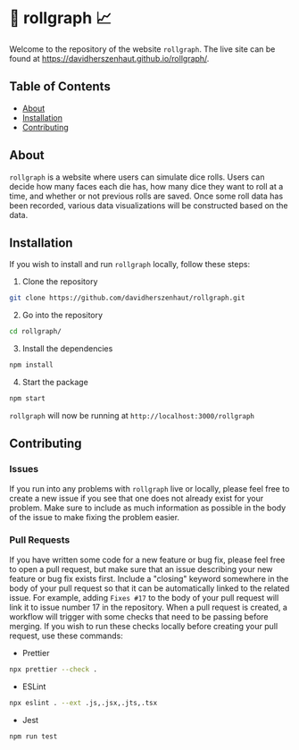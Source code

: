 # 🎲 rollgraph 📈

Welcome to the repository of the website `rollgraph`. The live site can be found at https://davidherszenhaut.github.io/rollgraph/.

## Table of Contents

- [About](#about)
- [Installation](#installation)
- [Contributing](#contributing)

## About

`rollgraph` is a website where users can simulate dice rolls. Users can decide how many faces each die has, how many dice they want to roll at a time, and whether or not previous rolls are saved. Once some roll data has been recorded, various data visualizations will be constructed based on the data.

## Installation

If you wish to install and run `rollgraph` locally, follow these steps:

1. Clone the repository

```bash
git clone https://github.com/davidherszenhaut/rollgraph.git
```

2. Go into the repository

```bash
cd rollgraph/
```

3. Install the dependencies

```bash
npm install
```

4. Start the package

```bash
npm start
```

`rollgraph` will now be running at `http://localhost:3000/rollgraph`

## Contributing

### Issues

If you run into any problems with `rollgraph` live or locally, please feel free to create a new issue if you see that one does not already exist for your problem. Make sure to include as much information as possible in the body of the issue to make fixing the problem easier.

### Pull Requests

If you have written some code for a new feature or bug fix, please feel free to open a pull request, but make sure that an issue describing your new feature or bug fix exists first. Include a "closing" keyword somewhere in the body of your pull request so that it can be automatically linked to the related issue. For example, adding `Fixes #17` to the body of your pull request will link it to issue number 17 in the repository. When a pull request is created, a workflow will trigger with some checks that need to be passing before merging. If you wish to run these checks locally before creating your pull request, use these commands:

- Prettier

```bash
npx prettier --check .
```

- ESLint

```bash
npx eslint . --ext .js,.jsx,.jts,.tsx
```

- Jest

```bash
npm run test
```
